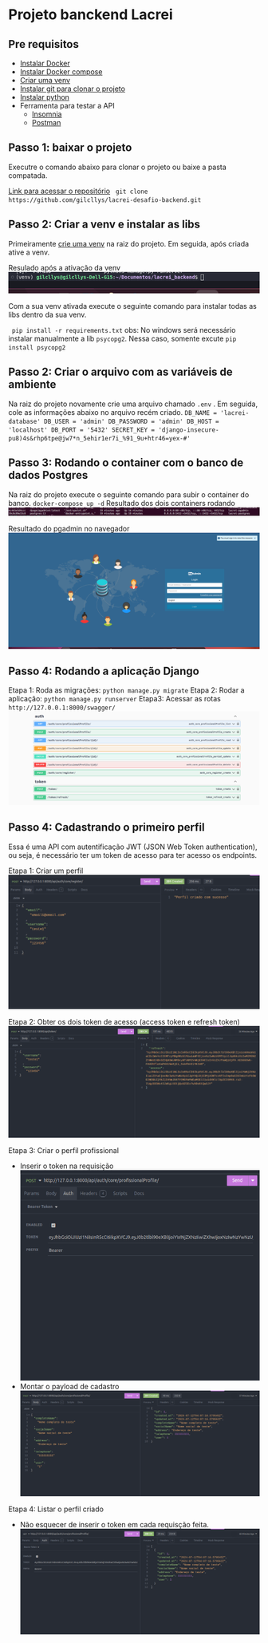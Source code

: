 # Projeto banckend Lacrei

## Pre requisitos
- [Instalar Docker](https://docs.docker.com/get-docker/)
- [Instalar Docker compose](https://docs.docker.com/compose/install/)
- [Criar uma venv](https://docs.python.org/3/library/venv.html)
- [Instalar git para clonar o projeto](https://git-scm.com/book/pt-br/v2/Come%C3%A7ando-Instalando-o-Git)
- [Instalar python](https://www.python.org/downloads/)
- Ferramenta para testar a API
    - [Insomnia](https://insomnia.rest/download)
    - [Postman](https://www.postman.com/downloads/)

## Passo 1: baixar o projeto
Executre o comando abaixo para clonar o projeto ou baixe a pasta compatada.

[Link para acessar o repositório](https://github.com/gilcllys/lacrei-desafio-backend)
`` 
git clone https://github.com/gilcllys/lacrei-desafio-backend.git
``
## Passo 2: Criar a venv e instalar as libs

Primeiramente [crie uma venv](https://docs.python.org/3/library/venv.html) na raiz do projeto. Em seguida, após criada ative a venv.

Resulado após a ativação da venv
![alt text](./assets/image.png)

Com a sua venv ativada execute o seguinte comando para instalar todas as libs dentro da sua venv.

`` 
pip install -r requirements.txt
``
obs: No windows será necessário instalar manualmente a lib ``psycopg2``. Nessa caso, somente excute ``pip install psycopg2``


## Passo 2: Criar o arquivo com as variáveis de ambiente

Na raiz do projeto novamente crie uma arquivo chamado ``.env`` . Em seguida, cole as informações abaixo no arquivo recém criado.
``
DB_NAME = 'lacrei-database'
DB_USER = 'admin'
DB_PASSWORD = 'admin'
DB_HOST = 'localhost'
DB_PORT = '5432'
SECRET_KEY = 'django-insecure-pu8)4s&rhp6tpe@jw7*n_5ehir1er7i_%91_9u+htr46=yex-#'
``

## Passo 3: Rodando o container com o banco de dados Postgres

Na raiz do projeto execute o seguinte comando para subir o container do banco.
``docker-compose up -d``
Resultado dos dois containers rodando 
![alt text](/assets/docker-compose.png)

Resultado do pgadmin no navegador
![alt text](/assets/pgadmin.png)


## Passo 4: Rodando a aplicação Django
Etapa 1: Roda as migrações:
``python manage.py migrate``
Etapa 2: Rodar a aplicação:
``python manage.py runserver``
Etapa3: Acessar as rotas
``http://127.0.0.1:8000/swagger/``
![alt text](/assets/swagger.png)

## Passo 4: Cadastrando o primeiro perfil
Essa é uma API com autentificação JWT (JSON Web Token authentication), ou seja, é necessário ter um token de acesso para ter acesso os endpoints.

Etapa 1: Criar um perfil
![alt text](/assets/registro.png)

Etapa 2: Obter os dois token de acesso (access token e refresh token)
![alt text](/assets/token.png)

Etapa 3: Criar o perfil profissional
- Inserir o token na requisição 
![alt text](/assets/auth.png)
- Montar o payload de cadastro
![alt text](/assets/cadastro.png)

Etapa 4: Listar o perfil criado
- Não esquecer de inserir o token em cada requisção feita.
![alt text](/assets/listagem.png)

